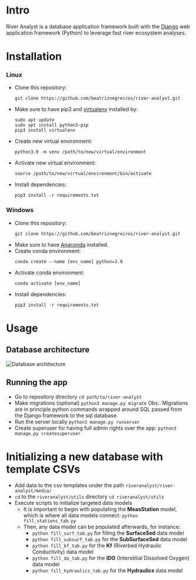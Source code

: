 # Intro
River Analyst is a database application framework built with the [Django](https://www.djangoproject.com/) web application framework (Python) to leverage fast river ecosystem analyses. 

# Installation
### Linux
- Clone this repository: 
    ```console 
    git clone https://github.com/beatriznegreiros/river-analyst.git
    ```
- Make sure to have pip3 and [virtualenv](https://pypi.org/project/virtualenv/) installed by: 
    ```console
    sudo apt update
    sudo apt install python3-pip
    pip3 install virtualenv
    ```
- Create new virtual environment:
    ```console
    python3.9 -m venv /path/to/new/virtual/environment
    ```
- Activate new virtual environment:
    ```console
    source /path/to/new/virtual/environment/bin/activate
    ```
- Install dependencies:
    ```console
    pip3 install -r requirements.txt
    ```
  
### Windows
- Clone this repository: 
    ```console
    git clone https://github.com/beatriznegreiros/river-analyst.git
    ```
- Make sure to have [Anaconda](https://docs.anaconda.com/anaconda/install/index.html) installed.
- Create conda environment: 
    ```console
    conda create --name [env_name] python=3.9
    ```
- Activate conda environment:
    ```console
    conda activate [env_name]
    ```
- Install dependencies:
    ```console
    pip3 install -r requirements.txt 
    ```

    
# Usage
## Database architecture

![Database architecture](https://github.com/beatriznegreiros/river-analyst/blob/master/static/images/river_analyst_DBMS%20ER%20diagram%20(UML%20notation).png)


## Running the app
- Go to repository directory
    ``cd path/to/river-analyst``
- Make migrations (optional)
    ``python3 manage.py migrate``
Obs.: Migrations are in principle python commands wrapped around SQL passed from the Django framework to the sql database.
- Run the server locally
    ``python3 manage.py runserver``
- Create superuser for having full admin rights over the app:
    ``python3 manage.py createsuperuser``
  
# Initializing a new database with template CSVs
- Add data to the csv templates under the path ``riveranalyst/river-analyst/media/``
- ``cd`` to the ``riveranalyst/utils`` directory
    ``cd riveranalyst/utils``
- Execute scripts to initialize targeted data models
    - It is important to begin with populating the **MeasStation** model, which is where all data models connect:
    ``python fill_stations_tab.py``
    - Then, any data model can be populated afterwards, for instance:
        - ``python fill_surf_tab.py`` for filling the **SurfaceSed** data model
        - ``python fill_subsurf_tab.py`` for the **SubSurfaceSed** data model
        - ``python fill_kf_tab.py`` for the **Kf** (Riverbed Hydraulic Conductivity) data model
        - ``python fill_do_tab.py`` for the **IDO** (Interstitial Dissolved Oxygen) data model
        - ``python fill_hydraulics_tab.py`` for the **Hydraulics** data model

    
